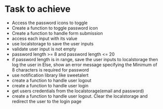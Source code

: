 # Task to achieve

- Access the password icons to toggle
- Create a function to toggle password icon
- Create a function to handle form submission
- access each input with its value
- use localstorage to save the user inputs
- validate user input is not empty
- password length >= 8 and password length <= 20
- if password length is in range, save the user inputs to localstorage then log the user in Else, show an error message
specifying the Minimum of 8 characters is required for password
- use notification library like sweetalert
- create a function to handle user logout
- create a function to handle user login
- get users credentials from the localstorage(email and password)
- create a function to handle user logout. Clear the localstorage and redirect the user to the login page
